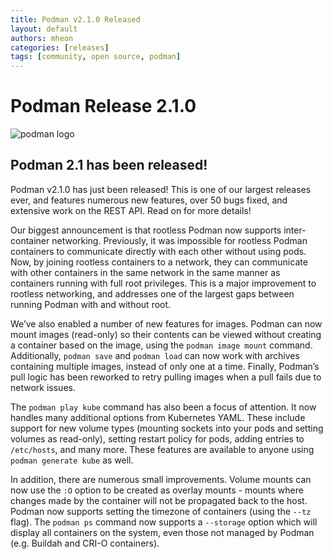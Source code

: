 ```yaml
---
title: Podman v2.1.0 Released
layout: default
authors: mheon
categories: [releases]
tags: [community, open source, podman]
---
```


# Podman Release 2.1.0

![podman logo](https://podman.io/images/podman.svg)

## Podman 2.1 has been released!


Podman v2.1.0 has just been released! This is one of our largest releases ever, and features numerous new features, over 50 bugs fixed, and extensive work on the REST API. Read on for more details!
<!--readmore-->

Our biggest announcement is that rootless Podman now supports inter-container networking. Previously, it was impossible for rootless Podman containers to communicate directly with each other without using pods. Now, by joining rootless containers to a network, they can communicate with other containers in the same network in the same manner as containers running with full root privileges. This is a major improvement to rootless networking, and addresses one of the largest gaps between running Podman with and without root.

We’ve also enabled a number of new features for images. Podman can now mount images (read-only) so their contents can be viewed without creating a container based on the image, using the `podman image mount` command. Additionally, `podman save` and `podman load` can now work with archives containing multiple images, instead of only one at a time. Finally, Podman’s pull logic has been reworked to retry pulling images when a pull fails due to network issues.

The `podman play kube` command has also been a focus of attention. It now handles many additional options from Kubernetes YAML. These include support for new volume types (mounting sockets into your pods and setting volumes as read-only), setting restart policy for pods, adding entries to `/etc/hosts`, and many more. These features are available to anyone using `podman generate kube` as well.

In addition, there are numerous small improvements. Volume mounts can now use the `:O` option to be created as overlay mounts - mounts where changes made by the container will not be propagated back to the host. Podman now supports setting the timezone of containers (using the `--tz` flag). The `podman ps` command now supports a `--storage` option which will display all containers on the system, even those not managed by Podman (e.g. Buildah and CRI-O containers).

